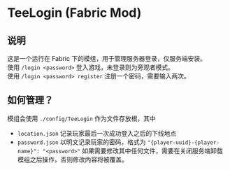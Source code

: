 # TeeLogin (Fabric Mod)

## 说明

这是一个运行在 Fabric 下的模组，用于管理服务器登录，仅服务端安装。  
使用 `/login <password>` 登入游戏，未登录则为旁观者模式。  
使用 `/login <password> register` 注册一个密码，需要输入两次。  

## 如何管理？

模组会使用 `./config/TeeLogin` 作为文件存放根，其中
  * `location.json` 记录玩家最后一次成功登入之后的下线地点
  * `password.json` 以明文记录玩家的密码，格式为 `"{player-uuid}-{player-name}": "<password>"`
如果需要修改其中任何文件，需要在关闭服务端卸载模组之后操作，否则修改内容将被覆盖。
